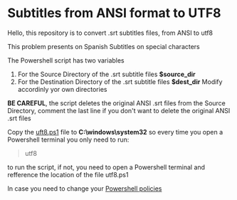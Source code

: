 # Subtitles from ANSI format to UTF8
Hello, this repository is to convert .srt subtitles files, from ANSI to utf8

This problem presents on Spanish Subtitles on special characters

The Powershell script has two variables
1. For the Source Directory of the .srt subtitle files **$source_dir**
2. For the Destination Directory of the .srt subtitle files **$dest_dir**
Modify accordinly yor own directories

**BE CAREFUL**, the script deletes the original ANSI .srt files from the Source Directory, comment the last line if you don't want to delete the original ANSI .srt files

Copy the [uft8.ps1](https://github.com/msantana1/subtitles-utf8/blob/main/utf8.ps1) file to **C:\windows\system32** so every time you open a Powershell terminal you only need to run:
> utf8

to run the script, if not, you need to open a Powershell terminal and refference the location of the file utf8.ps1

In case you need to change your [Powershell policies](https://www.blai.blog/2019/05/habilitar-ejecucion-de-archivos-ps1-en.html)